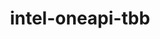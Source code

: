 ---
title: "intel-oneapi-tbb"
layout: cache
categories: [package, develop]
meta: {"versions": ["2021.12.0"], "compilers": ["gcc@=12.3.0", "oneapi@=2023.2.0", "oneapi@=2024.0.0"], "oss": ["amzn2", "ubuntu22.04"], "platforms": ["linux"], "targets": ["x86_64_v3", "x86_64_v4"], "stacks": ["aws-pcluster-x86_64_v4", "e4s-oneapi", "root"], "num_specs": 7, "num_specs_by_stack": {"root": 7, "aws-pcluster-x86_64_v4": 4, "e4s-oneapi": 3}}
spec_details: [{"hash": "3dt263ruz4paxg5c52jswko74a3alcy6", "compiler": "gcc@=12.3.0", "versions": ["2021.12.0"], "os": "amzn2", "platform": "linux", "target": "x86_64_v3", "variants": ["build_system=generic", "+envmods"], "stacks": ["root", "aws-pcluster-x86_64_v4"], "size": "-", "tarball": "https://binaries.spack.io/develop/build_cache/linux-amzn2-x86_64_v3/gcc-12.3.0/intel-oneapi-tbb-2021.12.0/linux-amzn2-x86_64_v3-gcc-12.3.0-intel-oneapi-tbb-2021.12.0-3dt263ruz4paxg5c52jswko74a3alcy6.spack"}, {"hash": "4nj5tz3za6thluu4rhkk3flucwr3buu7", "compiler": "oneapi@=2023.2.0", "versions": ["2021.12.0"], "os": "amzn2", "platform": "linux", "target": "x86_64_v3", "variants": ["build_system=generic", "+envmods"], "stacks": ["root", "aws-pcluster-x86_64_v4"], "size": "-", "tarball": "https://binaries.spack.io/develop/build_cache/linux-amzn2-x86_64_v3/oneapi-2023.2.0/intel-oneapi-tbb-2021.12.0/linux-amzn2-x86_64_v3-oneapi-2023.2.0-intel-oneapi-tbb-2021.12.0-4nj5tz3za6thluu4rhkk3flucwr3buu7.spack"}, {"hash": "dakxm6qmeyv4uekx4aaljj4kfksu45dj", "compiler": "oneapi@=2023.2.0", "versions": ["2021.12.0"], "os": "amzn2", "platform": "linux", "target": "x86_64_v4", "variants": ["build_system=generic", "+envmods"], "stacks": ["root", "aws-pcluster-x86_64_v4"], "size": "-", "tarball": "https://binaries.spack.io/develop/build_cache/linux-amzn2-x86_64_v4/oneapi-2023.2.0/intel-oneapi-tbb-2021.12.0/linux-amzn2-x86_64_v4-oneapi-2023.2.0-intel-oneapi-tbb-2021.12.0-dakxm6qmeyv4uekx4aaljj4kfksu45dj.spack"}, {"hash": "ro46wq7klrjejlcbf56pze2wqgcuzo4x", "compiler": "gcc@=12.3.0", "versions": ["2021.12.0"], "os": "amzn2", "platform": "linux", "target": "x86_64_v4", "variants": ["build_system=generic", "+envmods"], "stacks": ["root", "aws-pcluster-x86_64_v4"], "size": "-", "tarball": "https://binaries.spack.io/develop/build_cache/linux-amzn2-x86_64_v4/gcc-12.3.0/intel-oneapi-tbb-2021.12.0/linux-amzn2-x86_64_v4-gcc-12.3.0-intel-oneapi-tbb-2021.12.0-ro46wq7klrjejlcbf56pze2wqgcuzo4x.spack"}, {"hash": "iodg2htzgudvcoonhjeskflc2hdj3jgk", "compiler": "oneapi@=2024.0.0", "versions": ["2021.12.0"], "os": "ubuntu22.04", "platform": "linux", "target": "x86_64_v3", "variants": ["build_system=generic", "+envmods"], "stacks": ["root", "e4s-oneapi"], "size": "-", "tarball": "https://binaries.spack.io/develop/build_cache/linux-ubuntu22.04-x86_64_v3/oneapi-2024.0.0/intel-oneapi-tbb-2021.12.0/linux-ubuntu22.04-x86_64_v3-oneapi-2024.0.0-intel-oneapi-tbb-2021.12.0-iodg2htzgudvcoonhjeskflc2hdj3jgk.spack"}, {"hash": "jkpdmm6o65py2pnjfckq3xc6yycyt7vk", "compiler": "oneapi@=2024.0.0", "versions": ["2021.12.0"], "os": "ubuntu22.04", "platform": "linux", "target": "x86_64_v3", "variants": ["build_system=generic", "+envmods"], "stacks": ["root", "e4s-oneapi"], "size": "-", "tarball": "https://binaries.spack.io/develop/build_cache/linux-ubuntu22.04-x86_64_v3/oneapi-2024.0.0/intel-oneapi-tbb-2021.12.0/linux-ubuntu22.04-x86_64_v3-oneapi-2024.0.0-intel-oneapi-tbb-2021.12.0-jkpdmm6o65py2pnjfckq3xc6yycyt7vk.spack"}, {"hash": "xigjolnxvuhy2kdnnti3au3ldgzxyncs", "compiler": "oneapi@=2024.0.0", "versions": ["2021.12.0"], "os": "ubuntu22.04", "platform": "linux", "target": "x86_64_v3", "variants": ["build_system=generic", "+envmods"], "stacks": ["root", "e4s-oneapi"], "size": "-", "tarball": "https://binaries.spack.io/develop/build_cache/linux-ubuntu22.04-x86_64_v3/oneapi-2024.0.0/intel-oneapi-tbb-2021.12.0/linux-ubuntu22.04-x86_64_v3-oneapi-2024.0.0-intel-oneapi-tbb-2021.12.0-xigjolnxvuhy2kdnnti3au3ldgzxyncs.spack"}]
---